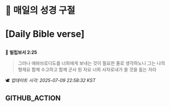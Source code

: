 # 🙏 매일의 성경 구절
# [Daily Bible verse]
##
<!-- START_BIBLE_VERSE -->
📖 **빌립보서 2:25**
> 그러나 에바브로디도를 너희에게 보내는 것이 필요한 줄로 생각하노니 그는 나의 형제요 함께 수고하고 함께 군사 된 자요 너희 사자로내가 쓸 것을 돕는 자라

🕊️ _업데이트 시각: 2025-07-09 22:58:32 KST_
  <!-- END_BIBLE_VERSE -->
## GITHUB_ACTION
